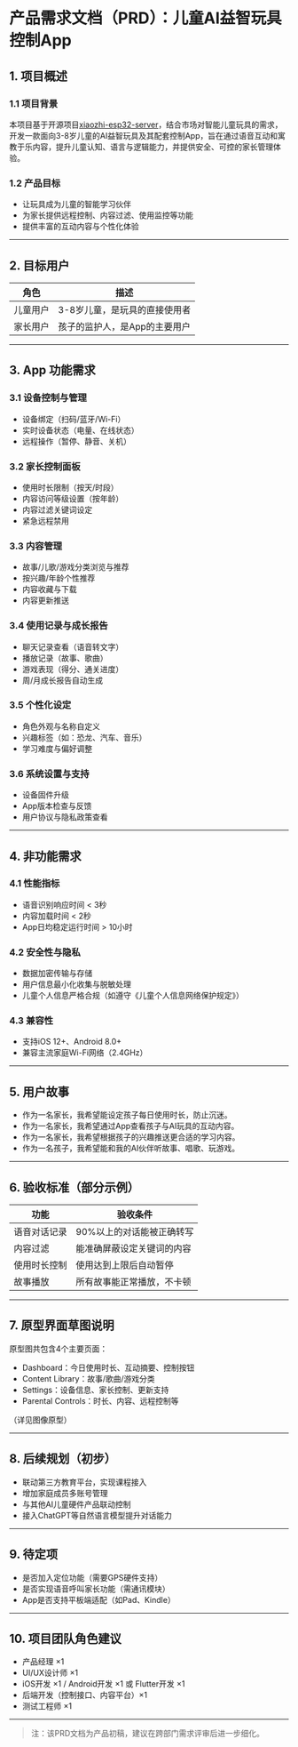 # 产品需求文档（PRD）：儿童AI益智玩具控制App

## 1. 项目概述

### 1.1 项目背景

本项目基于开源项目[xiaozhi-esp32-server](https://github.com/yueyefengs/xiaozhi-esp32-server)，结合市场对智能儿童玩具的需求，开发一款面向3-8岁儿童的AI益智玩具及其配套控制App，旨在通过语音互动和寓教于乐内容，提升儿童认知、语言与逻辑能力，并提供安全、可控的家长管理体验。

### 1.2 产品目标

- 让玩具成为儿童的智能学习伙伴
- 为家长提供远程控制、内容过滤、使用监控等功能
- 提供丰富的互动内容与个性化体验

------

## 2. 目标用户

| 角色     | 描述                          |
| -------- | ----------------------------- |
| 儿童用户 | 3-8岁儿童，是玩具的直接使用者 |
| 家长用户 | 孩子的监护人，是App的主要用户 |

------

## 3. App 功能需求

### 3.1 设备控制与管理

- 设备绑定（扫码/蓝牙/Wi-Fi）
- 实时设备状态（电量、在线状态）
- 远程操作（暂停、静音、关机）

### 3.2 家长控制面板

- 使用时长限制（按天/时段）
- 内容访问等级设置（按年龄）
- 内容过滤关键词设定
- 紧急远程禁用

### 3.3 内容管理

- 故事/儿歌/游戏分类浏览与推荐
- 按兴趣/年龄个性推荐
- 内容收藏与下载
- 内容更新推送

### 3.4 使用记录与成长报告

- 聊天记录查看（语音转文字）
- 播放记录（故事、歌曲）
- 游戏表现（得分、通关进度）
- 周/月成长报告自动生成

### 3.5 个性化设定

- 角色外观与名称自定义
- 兴趣标签（如：恐龙、汽车、音乐）
- 学习难度与偏好调整

### 3.6 系统设置与支持

- 设备固件升级
- App版本检查与反馈
- 用户协议与隐私政策查看

------

## 4. 非功能需求

### 4.1 性能指标

- 语音识别响应时间 < 3秒
- 内容加载时间 < 2秒
- App日均稳定运行时间 > 10小时

### 4.2 安全性与隐私

- 数据加密传输与存储
- 用户信息最小化收集与脱敏处理
- 儿童个人信息严格合规（如遵守《儿童个人信息网络保护规定》）

### 4.3 兼容性

- 支持iOS 12+、Android 8.0+
- 兼容主流家庭Wi-Fi网络（2.4GHz）

------

## 5. 用户故事

- 作为一名家长，我希望能设定孩子每日使用时长，防止沉迷。
- 作为一名家长，我希望通过App查看孩子与AI玩具的互动内容。
- 作为一名家长，我希望根据孩子的兴趣推送更合适的学习内容。
- 作为一名孩子，我希望能和我的AI伙伴听故事、唱歌、玩游戏。

------

## 6. 验收标准（部分示例）

| 功能         | 验收条件                   |
| ------------ | -------------------------- |
| 语音对话记录 | 90%以上的对话能被正确转写  |
| 内容过滤     | 能准确屏蔽设定关键词的内容 |
| 使用时长控制 | 使用达到上限后自动暂停     |
| 故事播放     | 所有故事能正常播放，不卡顿 |

------

## 7. 原型界面草图说明

原型图共包含4个主要页面：

- Dashboard：今日使用时长、互动摘要、控制按钮
- Content Library：故事/歌曲/游戏分类
- Settings：设备信息、家长控制、更新支持
- Parental Controls：时长、内容、远程控制等

（详见图像原型）

------

## 8. 后续规划（初步）

- 联动第三方教育平台，实现课程接入
- 增加家庭成员多账号管理
- 与其他AI儿童硬件产品联动控制
- 接入ChatGPT等自然语言模型提升对话能力

------

## 9. 待定项

- 是否加入定位功能（需要GPS硬件支持）
- 是否实现语音呼叫家长功能（需通讯模块）
- App是否支持平板端适配（如Pad、Kindle）

------

## 10. 项目团队角色建议

- 产品经理 ×1
- UI/UX设计师 ×1
- iOS开发 ×1 / Android开发 ×1 或 Flutter开发 ×1
- 后端开发（控制接口、内容平台）×1
- 测试工程师 ×1

------

> 注：该PRD文档为产品初稿，建议在跨部门需求评审后进一步细化。